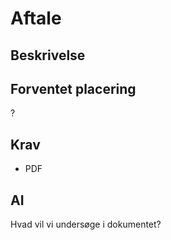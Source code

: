 # Aftale

## Beskrivelse

## Forventet placering

?

## Krav

- PDF

## AI

Hvad vil vi undersøge i dokumentet?
